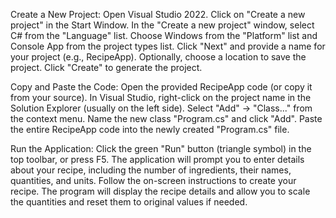 Create a New Project:
    Open Visual Studio 2022.
    Click on "Create a new project" in the Start Window.
    In the "Create a new project" window, select C# from the "Language" list.
    Choose Windows from the "Platform" list and Console App from the project types list.
    Click "Next" and provide a name for your project (e.g., RecipeApp). Optionally, choose a location to save the project.
    Click "Create" to generate the project.

Copy and Paste the Code:
    Open the provided RecipeApp code (or copy it from your source).
    In Visual Studio, right-click on the project name in the Solution Explorer (usually on the left side).
    Select "Add" -> "Class..." from the context menu.
    Name the new class "Program.cs" and click "Add".
    Paste the entire RecipeApp code into the newly created "Program.cs" file.

Run the Application:
    Click the green "Run" button (triangle symbol) in the top toolbar, or press F5.
    The application will prompt you to enter details about your recipe, including the number of ingredients, their names, quantities, and units.
    Follow the on-screen instructions to create your recipe.
    The program will display the recipe details and allow you to scale the quantities and reset them to original values if needed.
